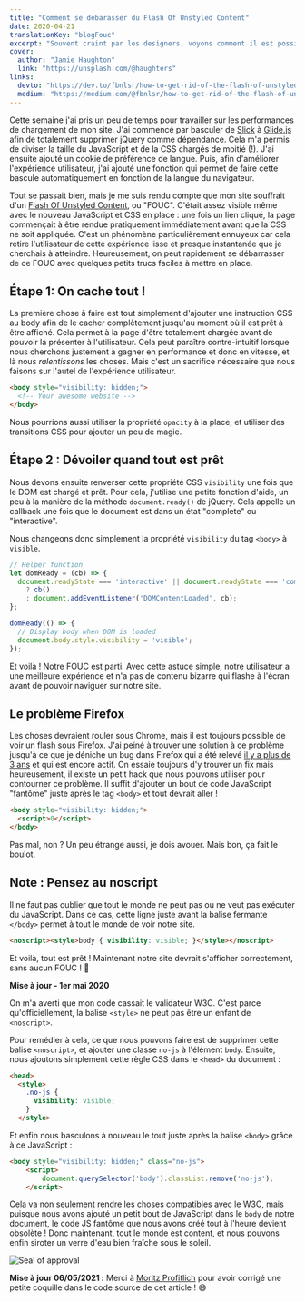 ```yaml
---
title: "Comment se débarasser du Flash Of Unstyled Content"
date: 2020-04-21
translationKey: "blogFouc"
excerpt: "Souvent craint par les designers, voyons comment il est possible avec quelques petites astuces de se débarasser de cette nuisance qu'est le Flash Of Unstyled Content."
cover:
  author: "Jamie Haughton"
  link: "https://unsplash.com/@haughters"
links:
  devto: "https://dev.to/fbnlsr/how-to-get-rid-of-the-flash-of-unstyled-content-5e7"
  medium: "https://medium.com/@fbnlsr/how-to-get-rid-of-the-flash-of-unstyled-content-d6b79bf5d75f"
---
```

Cette semaine j'ai pris un peu de temps pour travailler sur les performances de chargement de mon site. J'ai commencé par basculer de [Slick](https://kenwheeler.github.io/slick/) à [Glide.js](https://glidejs.com/) afin de totalement supprimer jQuery comme dépendance. Cela m'a permis de diviser la taille du JavaScript et de la CSS chargés de moitié (!). J'ai ensuite ajouté un cookie de préférence de langue. Puis, afin d'améliorer l'expérience utilisateur, j'ai ajouté une fonction qui permet de faire cette bascule automatiquement en fonction de la langue du navigateur.

Tout se passait bien, mais je me suis rendu compte que mon site souffrait d'un [Flash Of Unstyled Content](https://fr.wikipedia.org/wiki/FOUC), ou "FOUC". C'était assez visible même avec le nouveau JavaScript et CSS en place : une fois un lien cliqué, la page commençait à être rendue pratiquement immédiatement avant que la CSS ne soit appliquée. C'est un phénomène particulièrement ennuyeux car cela retire l'utilisateur de cette expérience lisse et presque instantanée que je cherchais à atteindre. Heureusement, on peut rapidement se débarrasser de ce FOUC avec quelques petits trucs faciles à mettre en place.

## Étape 1: On cache tout !

La première chose à faire est tout simplement d'ajouter une instruction CSS au body afin de le cacher complètement jusqu'au moment où il est prêt à être affiché. Cela permet à la page d'être totalement chargée avant de pouvoir la présenter à l'utilisateur. Cela peut paraître contre-intuitif lorsque nous cherchons justement à gagner en performance et donc en vitesse, et là nous *ralentissons* les choses. Mais c'est un sacrifice nécessaire que nous faisons sur l'autel de l'expérience utilisateur.

```html
<body style="visibility: hidden;">
  <!-- Your awesome website -->
</body>
```

Nous pourrions aussi utiliser la propriété `opacity` à la place, et utiliser des transitions CSS pour ajouter un peu de magie.

## Étape 2 : Dévoiler quand tout est prêt

Nous devons ensuite renverser cette propriété CSS `visibility` une fois que le DOM est chargé et prêt. Pour cela, j'utilise une petite fonction d'aide, un peu à la manière de la méthode `document.ready()` de jQuery. Cela appelle un callback une fois que le document est dans un état "complete" ou "interactive".

Nous changeons donc simplement la propriété `visibility` du tag `<body>` à `visible`.

```js
// Helper function
let domReady = (cb) => {
  document.readyState === 'interactive' || document.readyState === 'complete'
    ? cb()
    : document.addEventListener('DOMContentLoaded', cb);
};

domReady(() => {
  // Display body when DOM is loaded
  document.body.style.visibility = 'visible';
});
```

Et voilà ! Notre FOUC est parti. Avec cette astuce simple, notre utilisateur a une meilleure expérience et n'a pas de contenu bizarre qui flashe à l'écran avant de pouvoir naviguer sur notre site.

## Le problème Firefox

Les choses devraient rouler sous Chrome, mais il est toujours possible de voir un flash sous Firefox. J'ai peiné à trouver une solution à ce problème jusqu'à ce que je déniche un bug dans Firefox qui a été relevé [il y a plus de 3 ans](https://bugzilla.mozilla.org/show_bug.cgi?id=1404468) et qui est encore actif. On essaie toujours d'y trouver un fix mais heureusement, il existe un petit hack que nous pouvons utiliser pour contourner ce problème. Il suffit d'ajouter un bout de code JavaScript "fantôme" juste après le tag `<body>` et tout devrait aller !

```html
<body style="visibility: hidden;">
  <script>0</script>
</body>
```

Pas mal, non ? Un peu étrange aussi, je dois avouer. Mais bon, ça fait le boulot.

## Note : Pensez au noscript

Il ne faut pas oublier que tout le monde ne peut pas ou ne veut pas exécuter du JavaScript. Dans ce cas, cette ligne juste avant la balise fermante `</body>` permet à tout le monde de voir notre site.

```html
<noscript><style>body { visibility: visible; }</style></noscript>
```

Et voilà, tout est prêt ! Maintenant notre site devrait s'afficher correctement, sans aucun FOUC ! 🎉

**Mise à jour - 1er mai 2020**

On m'a averti que mon code cassait le validateur W3C. C'est parce qu'officiellement, la balise `<style>` ne peut pas être un enfant de `<noscript>`.

Pour remédier à cela, ce que nous pouvons faire est de supprimer cette balise `<noscript>`, et  ajouter une classe `no-js` à l'élément `body`. Ensuite, nous ajoutons simplement cette règle CSS dans le `<head>` du document :

```html
<head>
  <style>
    .no-js {
      visibility: visible;
    }
  </style>
```

Et enfin nous basculons à nouveau le tout juste après la balise `<body>` grâce à ce JavaScript :

```html
<body style="visibility: hidden;" class="no-js">
    <script>
        document.querySelector('body').classList.remove('no-js');
    </script>
```

Cela va non seulement rendre les choses compatibles avec le W3C, mais puisque nous avons ajouté un petit bout de JavaScript dans le `body` de notre document, le code JS fantôme que nous avons créé tout à l'heure devient obsolète ! Donc maintenant, tout le monde est content, et nous pouvons enfin siroter un verre d'eau bien fraîche sous le soleil.

![Seal of approval](/img/blog/2020-04-21/sealofapproval.jpg)

**Mise à jour 06/05/2021 :** Merci à [Moritz Profitlich](https://profitlich.ch/) pour avoir corrigé une petite coquille dans le code source de cet article ! 😄
